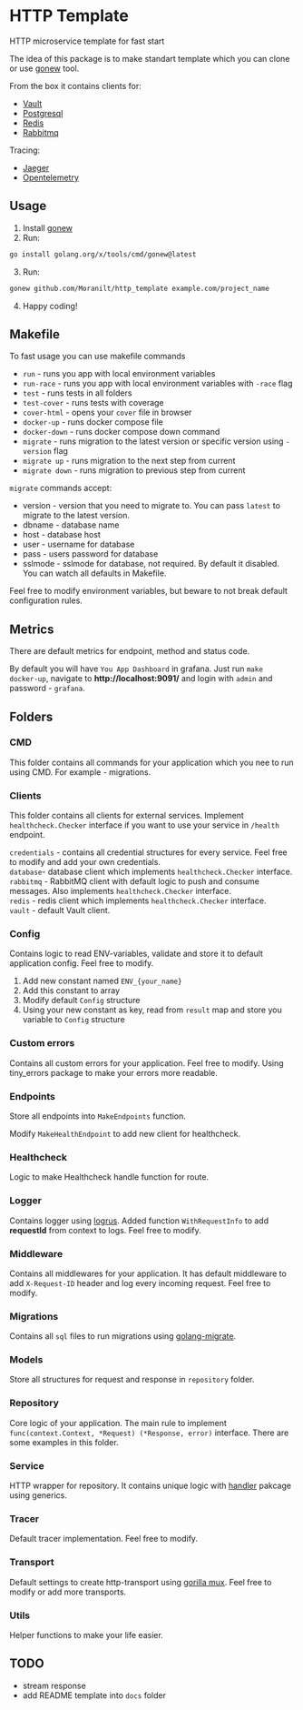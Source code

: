 # HTTP Template

HTTP microservice template for fast start

The idea of this package is to make standart template which you can clone or use [gonew](https://go.dev/blog/gonew) tool.

From the box it contains clients for:
- [Vault](https://www.vaultproject.io/)
- [Postgresql](https://www.postgresql.org/)
- [Redis](https://redis.io/)
- [Rabbitmq](https://www.rabbitmq.com/)

Tracing:
- [Jaeger](https://www.jaegertracing.io/)
- [Opentelemetry](https://opentelemetry.io/)

## Usage
1. Install [gonew](https://go.dev/blog/gonew)
2. Run:
```bash
go install golang.org/x/tools/cmd/gonew@latest
```
3. Run:
```bash
gonew github.com/Moranilt/http_template example.com/project_name
```
4. Happy coding!

## Makefile
To fast usage you can use makefile commands
- `run` - runs you app with local environment variables
- `run-race` - runs you app with local environment variables with `-race` flag
- `test` - runs tests in all folders
- `test-cover` - runs tests with coverage
- `cover-html` - opens your `cover` file in browser
- `docker-up` - runs docker compose file
- `docker-down` - runs docker compose down command
- `migrate` - runs migration to the latest version or specific version using `-version` flag
- `migrate up` - runs migration to the next step from current
- `migrate down` - runs migration to previous step from current

`migrate` commands accept:
- version - version that you need to migrate to. You can pass `latest` to migrate to the latest version.
- dbname - database name
- host - database host
- user - username for database
- pass - users password for database
- sslmode - sslmode for database, not required. By default it disabled. You can watch all defaults in Makefile.

Feel free to modify environment variables, but beware to not break default configuration rules.

## Metrics
There are default metrics for endpoint, method and status code.

By default you will have `You App Dashboard` in grafana. Just run `make docker-up`, navigate to **http://localhost:9091/** and login with `admin` and password - `grafana`.

## Folders
### CMD
This folder contains all commands for your application which you nee to run using CMD. For example - migrations.

### Clients
This folder contains all clients for external services. Implement `healthcheck.Checker` interface if you want to use your service in `/health` endpoint.

`credentials` - contains all credential structures for every service. Feel free to modify and add your own credentials.  
`database`- database client which implements `healthcheck.Checker` interface.  
`rabbitmq` - RabbitMQ client with default logic to push and consume messages. Also implements `healthcheck.Checker` interface.  
`redis` - redis client which implements `healthcheck.Checker` interface.  
`vault` - default Vault client.

### Config
Contains logic to read ENV-variables, validate and store it to default application config. Feel free to modify.

1. Add new constant named `ENV_{your_name}`
2. Add this constant to array
3. Modify default `Config` structure
4. Using your new constant as key, read from `result` map and store you variable to `Config` structure

### Custom errors
Contains all custom errors for your application. Feel free to modify. Using tiny_errors package to make your errors more readable.

### Endpoints
Store all endpoints into `MakeEndpoints` function.

Modify `MakeHealthEndpoint` to add new client for healthcheck.

### Healthcheck
Logic to make Healthcheck handle function for route.

### Logger
Contains logger using [logrus](https://github.com/sirupsen/logrus). Added function `WithRequestInfo` to add **requestId** from context to logs. Feel free to modify.

### Middleware
Contains all middlewares for your application. It has default middleware to add `X-Request-ID` header and log every incoming request. Feel free to modify.

### Migrations
Contains all `sql` files to run migrations using [golang-migrate](https://github.com/golang-migrate/migrate).

### Models
Store all structures for request and response in `repository` folder.

### Repository
Core logic of your application. The main rule to implement `func(context.Context, *Request) (*Response, error)` interface. There are some examples in this folder.

### Service
HTTP wrapper for repository. It contains unique logic with [handler](https://pkg.go.dev/github.com/Moranilt/http_template/utils/handler) pakcage using generics.

### Tracer
Default tracer implementation. Feel free to modify.

### Transport
Default settings to create http-transport using [gorilla mux](https://github.com/gorilla/mux). Feel free to modify or add more transports.

### Utils
Helper functions to make your life easier.

## TODO
- stream response
- add README template into `docs` folder

